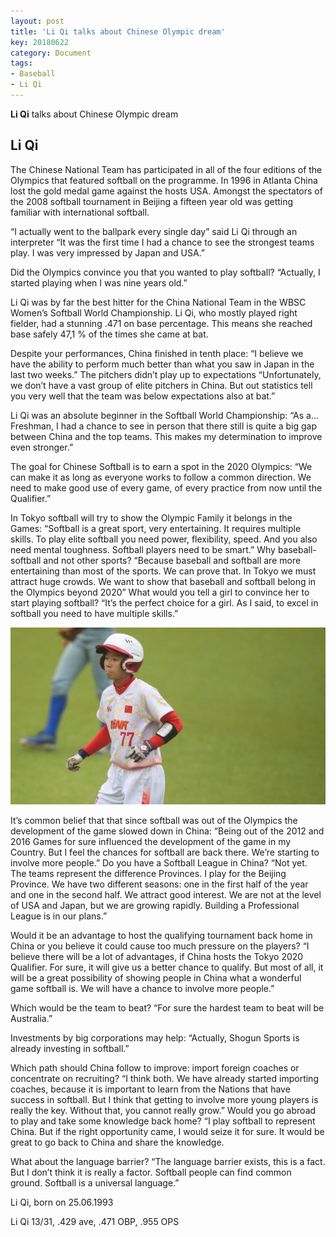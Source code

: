 ```yaml
---
layout: post
title: 'Li Qi talks about Chinese Olympic dream'
key: 20180622
category: Document
tags:
- Baseball
- Li Qi
---
```


**Li Qi** talks about Chinese Olympic dream


<!--more-->

## Li Qi

The Chinese National Team has participated in all of the four editions of the Olympics that featured softball on the programme. In 1996 in Atlanta China lost the gold medal game against the hosts USA.
Amongst the spectators of the 2008 softball tournament in Beijing a fifteen year old was getting familiar with international softball.

“I actually went to the ballpark every single day” said Li Qi through an interpreter “It was the first time I had a chance to see the strongest teams play. I was very impressed by Japan and USA.”

Did the Olympics convince you that you wanted to play softball? “Actually, I started playing when I was nine years old.”

Li Qi was by far the best hitter for the China National Team in the WBSC Women’s Softball World Championship. Li Qi, who mostly played right fielder, had a stunning .471 on base percentage. This means she reached base safely 47,1 % of the times she came at bat.

Despite your performances, China finished in tenth place: “I believe we have the ability to perform much better than what you saw in Japan in the last two weeks.”
The pitchers didn’t play up to expectations “Unfortunately, we don’t have a vast group of elite pitchers in China. But out statistics tell you very well that the team was below expectations also at bat.”

Li Qi was an absolute beginner in the Softball World Championship: “As a…Freshman, I had a chance to see in person that there still is quite a big gap between China and the top teams. This makes my determination to improve even stronger.”

The goal for Chinese Softball is to earn a spot in the 2020 Olympics: “We can make it as long as everyone works to follow a common direction. We need to make good use of every game, of every practice from now until the Qualifier.”

In Tokyo softball will try to show the Olympic Family it belongs in the Games: “Softball is a great sport, very entertaining. It requires multiple skills. To play elite softball you need power, flexibility, speed. And you also need mental toughness. Softball players need to be smart.”
Why baseball-softball and not other sports? “Because baseball and softball are more entertaining than most of the sports. We can prove that. In Tokyo we must attract huge crowds. We want to show that baseball and softball belong in the Olympics beyond 2020”
What would you tell a girl to convince her to start playing softball? “It’s the perfect choice for a girl. As I said, to excel in softball you need to have multiple skills.”

![liqi](/assets/images/liqi.jpg)

It’s common belief that that since softball was out of the Olympics the development of the game slowed down in China: “Being out of the 2012 and 2016 Games for sure influenced the development of the game in my Country. But I feel the chances for softball are back there. We’re starting to involve more people.”
Do you have a Softball League in China? “Not yet. The teams represent the difference Provinces. I play for the Beijing Province. We have two different seasons: one in the first half of the year and one in the second half. We attract good interest. We are not at the level of USA and Japan, but we are growing rapidly. Building a Professional League is in our plans.”

Would it be an advantage to host the qualifying tournament back home in China or you believe it could cause too much pressure on the players? “I believe there will be a lot of advantages, if China hosts the Tokyo 2020 Qualifier. For sure, it will give us a better chance to qualify. But most of all, it will be a great possibility of showing people in China what a wonderful game softball is. We will have a chance to involve more people.”


Which would be the team to beat? “For sure the hardest team to beat will be Australia.”

Investments by big corporations may help: “Actually, Shogun Sports is already investing in softball.”

Which path should China follow to improve: import foreign coaches or concentrate on recruiting? “I think both. We have already started importing coaches, because it is important to learn from the Nations that have success in softball. But I think that getting to involve more young players is really the key. Without that, you cannot really grow.”
Would you go abroad to play and take some knowledge back home? “I play softball to represent China. But if the right opportunity came, I would seize it for sure. It would be great to go back to China and share the knowledge.

What about the language barrier? “The language barrier exists, this is a fact. But I don’t think it is really a factor. Softball people can find common ground. Softball is a universal language.”

Li Qi, born on 25.06.1993

Li Qi 13/31, .429 ave, .471 OBP, .955 OPS